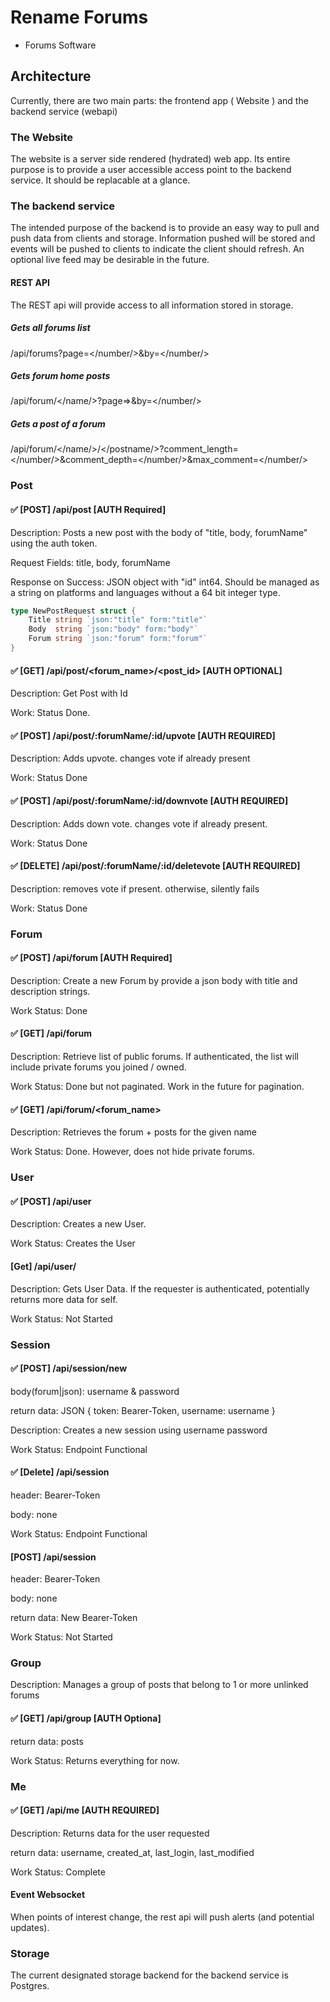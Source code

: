 # Rename Forums

- Forums Software

## Architecture

Currently, there are two main parts: the frontend app ( Website ) and the backend service (webapi)

### The Website

The website is a server side rendered (hydrated) web app. Its entire purpose is to provide a user
accessible access point to the backend service. It should be replacable at a glance.

### The backend service

The intended purpose of the backend is to provide an easy way to pull and push data from clients
and storage. Information pushed will be stored and events will be pushed to clients to indicate
the client should refresh. An optional live feed may be desirable in the future.

#### REST API

The REST api will provide access to all information stored in storage. 

##### Gets all forums list

/api/forums?page=</number/>&by=</number/>

##### Gets forum home posts

/api/forum/</name/>?page=>&by=</number/>

##### Gets a post of a forum

/api/forum/</name/>/</postname/>?comment_length=</number/>&comment_depth=</number/>&max_comment=</number/>

### Post

#### ✅ \[POST\] /api/post \[AUTH Required\]

Description: Posts a new post with the body of "title, body, forumName" using the auth token.

Request Fields: title, body, forumName

Response on Success: JSON object with "id" int64. Should be managed as a string on platforms and languages without a 64 bit integer type.

```go
type NewPostRequest struct {
	Title string `json:"title" form:"title"`
	Body  string `json:"body" form:"body"`
	Forum string `json:"forum" form:"forum"`
}
```

#### ✅ \[GET\] /api/post/<forum_name>/<post_id> \[AUTH OPTIONAL\]

Description: Get Post with Id

Work: Status Done.

#### ✅ \[POST\] /api/post/:forumName/:id/upvote \[AUTH REQUIRED\]

Description: Adds upvote. changes vote if already present

Work: Status Done

#### ✅ \[POST\] /api/post/:forumName/:id/downvote \[AUTH REQUIRED\]

Description: Adds down vote. changes vote if already present.

Work: Status Done

#### ✅ \[DELETE\] /api/post/:forumName/:id/deletevote \[AUTH REQUIRED\]

Description: removes vote if present. otherwise, silently fails

Work: Status Done

### Forum

#### ✅ \[POST\] /api/forum \[AUTH Required\]

Description: Create a new Forum by provide a json body with title and description strings.

Work Status: Done

#### ✅ \[GET\] /api/forum 

Description: Retrieve list of public forums. If authenticated, the list will include private forums you joined / owned.

Work Status: Done but not paginated. Work in the future for pagination.

#### ✅ \[GET\] /api/forum/<forum_name>

Description: Retrieves the forum + posts for the given name

Work Status: Done. However, does not hide private forums.

### User 

#### ✅ \[POST\] /api/user

Description: Creates a new User.

Work Status: Creates the User

#### \[Get\] /api/user/<username>

Description: Gets User Data. If the requester is authenticated, potentially returns more data for self.

Work Status: Not Started

### Session

#### ✅ \[POST\] /api/session/new 

body(forum|json): username & password

return data: JSON { token: Bearer-Token, username: username }

Description: Creates a new session using username password

Work Status: Endpoint Functional

#### ✅ \[Delete\] /api/session

header: Bearer-Token

body: none

Work Status: Endpoint Functional

#### \[POST\] /api/session

header: Bearer-Token

body: none

return data: New Bearer-Token

Work Status: Not Started

### Group

Description: Manages a group of posts that belong to 1 or more unlinked forums

#### ✅ \[GET\] /api/group \[AUTH Optiona\]

return data: posts

Work Status: Returns everything for now.

###  Me

#### ✅ \[GET\] /api/me \[AUTH REQUIRED\]

Description: Returns data for the user requested

return data: username, created_at, last_login, last_modified

Work Status: Complete


#### Event Websocket

When points of interest change, the rest api will push alerts (and potential updates).

### Storage

The current designated storage backend for the backend service is Postgres.
